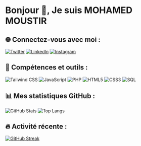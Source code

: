 # Bonjour 👋, Je suis MOHAMED MOUSTIR

## 🌐 Connectez-vous avec moi :
[![Twitter](https://img.shields.io/badge/Twitter-1DA1F2?style=for-the-badge&logo=twitter&logoColor=white)](https://twitter.com/MohamedMoustir)
[![LinkedIn](https://img.shields.io/badge/LinkedIn-0077B5?style=for-the-badge&logo=linkedin&logoColor=white)](https://linkedin.com/in/MohamedMoustir)
[![Instagram](https://img.shields.io/badge/Instagram-E4405F?style=for-the-badge&logo=instagram&logoColor=white)]()

## 🚀 Compétences et outils :
![Tailwind CSS](https://img.shields.io/badge/Tailwind%20CSS-38B2AC?style=for-the-badge&logo=tailwindcss&logoColor=white)
![JavaScript](https://img.shields.io/badge/JavaScript-323330?style=for-the-badge&logo=javascript&logoColor=F7DF1E)
![PHP](https://img.shields.io/badge/PHP-777BB4?style=for-the-badge&logo=php&logoColor=white)
![HTML5](https://img.shields.io/badge/HTML5-E34F26?style=for-the-badge&logo=html5&logoColor=white)
![CSS3](https://img.shields.io/badge/CSS3-1572B6?style=for-the-badge&logo=css3&logoColor=white)
![SQL](https://img.shields.io/badge/SQL-003B57?style=for-the-badge&logo=sqlite&logoColor=white)

## 📊 Mes statistiques GitHub :
![GitHub Stats](https://github-readme-stats.vercel.app/api?username=MohamedMoustir&show_icons=true&theme=radical)
![Top Langs](https://github-readme-stats.vercel.app/api/top-langs/?username=MohamedMoustir&layout=compact&theme=radical)

## 🔥 Activité récente :
[![GitHub Streak](https://streak-stats.demolab.com?user=MohamedMoustir&theme=radical)](https://git.io/streak-stats)
